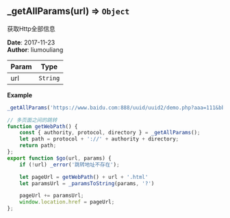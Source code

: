 ## \_getAllParams(url) ⇒ <code>Object</code>
<p>获取Http全部信息</p>

**Date**: 2017-11-23  
**Author**: liumouliang  

| Param | Type |
| --- | --- |
| url | <code>String</code> | 

**Example**  
```javascript
_getAllParams('https://www.baidu.com:888/uuid/uuid2/demo.php?aaa=111&bbb=222&ccc=333#username')

// 多页面之间的跳转
function getWebPath() {
    const { authority, protocol, directory } = _getAllParams();
    let path = protocol + '://' + authority + directory;
    return path;
};
export function $go(url, params) {
    if (!url) _error('跳转地址不存在');

    let pageUrl = getWebPath() + url + '.html'
    let paramsUrl = _paramsToString(params, '?')

    pageUrl += paramsUrl;
    window.location.href = pageUrl;
};
```
